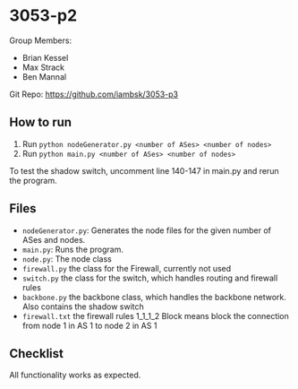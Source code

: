 # 3053-p2

Group Members:
- Brian Kessel
- Max Strack
- Ben Mannal

Git Repo: https://github.com/iambsk/3053-p3

## How to run

1. Run `python nodeGenerator.py <number of ASes> <number of nodes>`
2. Run `python main.py <number of ASes> <number of nodes>`

To test the shadow switch, uncomment line 140-147 in main.py and rerun the program.

## Files

- `nodeGenerator.py`: Generates the node files for the given number of ASes and nodes.
- `main.py`: Runs the program.
- `node.py`: The node class 
- `firewall.py` the class for the Firewall, currently not used
- `switch.py` the class for the switch, which handles routing and firewall rules
- `backbone.py` the backbone class, which handles the backbone network. Also contains the shadow switch
- `firewall.txt` the firewall rules 1_1_1_2 Block means block the connection from node 1 in AS 1 to node 2 in AS 1


## Checklist

All functionality works as expected. 
